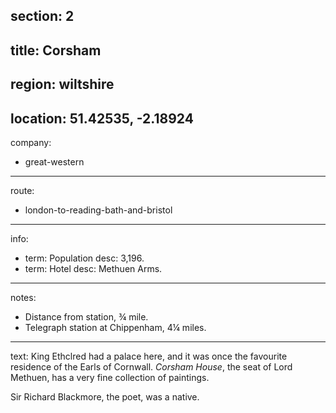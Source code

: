 section: 2
----
title: Corsham
----
region: wiltshire
----
location: 51.42535, -2.18924
----
company:
- great-western
----
route:
- london-to-reading-bath-and-bristol
----
info:
- term: Population
  desc: 3,196.
- term: Hotel
  desc: Methuen Arms.
----
notes:
- Distance from station, ¾ mile.
- Telegraph station at Chippenham, 4¼ miles.
----
text: King Ethclred had a palace here, and it was once the favourite residence of the Earls of Cornwall. *Corsham House*, the seat of Lord Methuen, has a very fine collection of paintings.

Sir Richard Blackmore, the poet, was a native.
